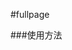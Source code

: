 #fullpage

###使用方法

> <link rel="stylesheet" href="dist/css/fullpage.css">
> <script src="src/js/fullpage.js"></script>
> <script type="text/javascript">
       fullpage({
            el: '.page', //绑定fullpage
            option: '.section', //页面项目
        });
    </script>